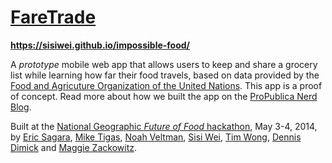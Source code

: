 # [FareTrade](https://sisiwei.github.io/impossible-food/)

**https://sisiwei.github.io/impossible-food/**

A *prototype* mobile web app that allows users to keep and share a grocery list while learning how far their food travels, based on data provided by the [Food and Agricuture Organization of the United Nations](http://www.fao.org/home/en/). This app is a proof of concept. Read more about how we built the app on the [ProPublica Nerd Blog](http://www.propublica.org/nerds/item/sisterhood-of-the-traveling-plants).

Built at the [National Geographic *Future of Food* hackathon](http://www.nationalgeographic.com/food-forum/hackathon/), May 3-4, 2014, by [Eric Sagara](https://twitter.com/esagara), [Mike Tigas](https://twitter.com/mtigas), [Noah Veltman](https://twitter.com/veltman), [Sisi Wei](https://twitter.com/sisiwei), [Tim Wong](https://twitter.com/twong911), [Dennis Dimick](https://twitter.com/ddimick) and [Maggie Zackowitz](https://twitter.com/Mzack0).
